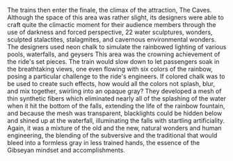 The trains then enter the finale, the climax of the attraction, The Caves. Although the space of this area was rather slight, its designers were able to craft quite the climactic moment for their audience members through the use of darkness and forced perspective, 22 water sculptures, wonders, sculpted stalactites, stalagmites, and cavernous environmental wonders. The designers used neon chalk to simulate the rainbowed lighting of various pools, waterfalls, and geysers This area was the crowning achievement of the ride's set pieces. The train would slow down to let passengers soak in the breathtaking views, one even flowing with six colors of the rainbow, posing a particular challenge to the ride's engineers. If colored chalk was to be used to create such effects, how would all the colors not splash, blur, and mix together, swirling into an opaque gray? They developed a mesh of thin synthetic fibers which eliminated nearly all of the splashing of the water when it hit the bottom of the falls, extending the life of the rainbow fountain, and because the mesh was transparent, blacklights could be hidden below and shined up at the waterfall, illuminating the falls with startling artificiality. Again, it was a mixture of the old and the new, natural wonders and human engineering, the blending of the subversive and the traditional that would bleed into a formless gray in less trained hands, the essence of the Gibseyan mindset and accomplishments.